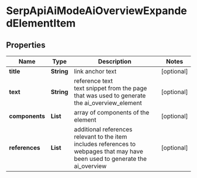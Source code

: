 # SerpApiAiModeAiOverviewExpandedElementItem


## Properties

| Name | Type | Description | Notes |
|------------ | ------------- | ------------- | -------------|
**title** | **String** | link anchor text |[optional]|
**text** | **String** | reference text<br>text snippet from the page that was used to generate the ai_overview_element |[optional]|
**components** | **List<AiModeAiOverviewExpandedComponentInfo>** | array of components of the element |[optional]|
**references** | **List<AiModeAiOverviewReferenceInfo>** | additional references relevant to the item<br>includes references to webpages that may have been used to generate the ai_overview |[optional]|